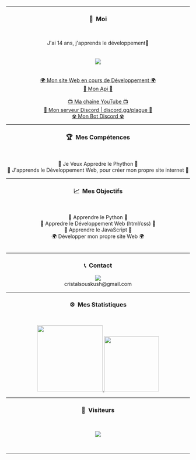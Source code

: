 -----
### <p align="center">🧠 &nbsp;Moi</p>
<br>
<p align="center">
  J'ai 14 ans, j'apprends le développement🙂
  <br>
  <br>
  <br>
  <img src="https://cdn.discordapp.com/attachments/825532990037295135/857662939040710716/f4f68aba6d7791d43932ed679328693d.jpg">
  <br>
  <br>
  <br>
  <a href="https://github.com/CristalSousKush">🌍 Mon site Web en cours de Développement 🌍</a>
  <br>
  <a href="">🎨 Mon Api 🎨</a>
  <br>
  <br>
  <a href="https://www.youtube.com/channel/UCYX4jCDRBjObSHmY8yLyQWw">📺 Ma chaîne YouTube 📺</a>
  <br>
  <a href="https://discord.gg/plague/">💬 Mon serveur Discord | discord.gg/plague 💬</a>
  <br>
  <a href="https://discord.com/api/oauth2/authorize?client_id=856599269195907122&permissions=8&scope=bot">☢ Mon Bot Discord ☢</a>
  <br>
</p>

-----
### <p align="center">🏆 &nbsp;Mes Compétences</p>
<br>
<p align="center">
  🐍 Je Veux Appredre le Phython 🐍
  <br>
  💠 J'apprends le Développement Web, pour créer mon propre site internet 💠
  <br>
</p>

-----
### <p align="center">📈 &nbsp;Mes Objectifs</p>
<br>
<p align="center">
  🐍 Apprendre le Python 🐍
  <br>
  💠 Appredre le Développement Web (html/css) 💠
  <br>
  🎃 Apprendre le JavaScript 🎃
  <br>
  🌍 Développer mon propre site Web 🌍
  <br>
  <br>
</p>

-----
### <p align="center">📞 &nbsp;Contact</p>
<p align="center">
  <img src="https://cdn.discordapp.com/attachments/825532990037295135/857662939040710716/f4f68aba6d7791d43932ed679328693d.jpg">
  <br>
  cristalsouskush@gmail.com
</p>


-----
### <p align="center">⚙️ &nbsp;Mes Statistiques</p>
<br>
<p align="center">
<a href="https://github.com/billythegoat356">
  <img height="180em" src="https://github-readme-stats-eight-theta.vercel.app/api?username=billythegoat356&show_icons=true&theme=react&include_all_commits=true&locale=fr"/>
  <img height="150em" src="https://github-readme-stats-eight-theta.vercel.app/api/top-langs/?username=billythegoat356&layout=compact&langs_count=8&theme=react&locale=fr"/>
</a>
  
</p>

-----

### <p align="center">👀 &nbsp;Visiteurs</p>
<br>
<p align="center">
  <img src="https://profile-counter.glitch.me/billythegoat356/count.svg" />
</p>
<br>

-----
